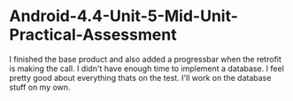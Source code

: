 # Android-4.4-Unit-5-Mid-Unit-Practical-Assessment
I finished the base product and also added a progressbar when the retrofit is making the call.
I didn't have enough time to implement a database.
I feel pretty good about everything thats on the test. I'll work on the database stuff on my own.
